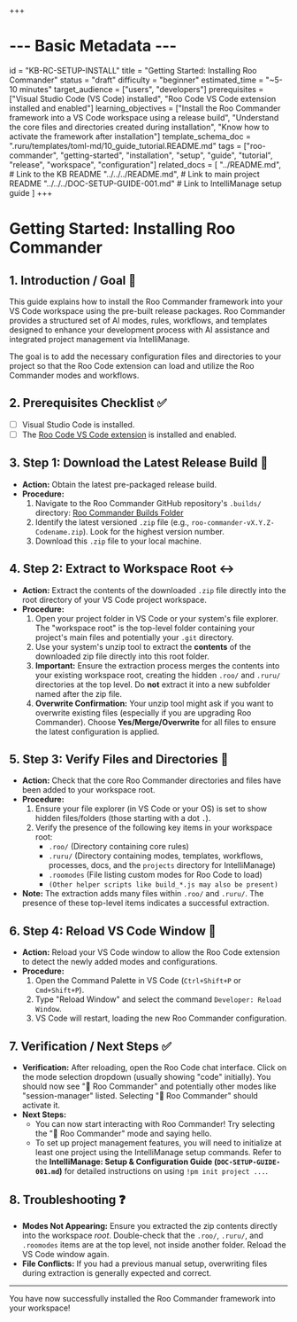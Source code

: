 +++
# --- Basic Metadata ---
id = "KB-RC-SETUP-INSTALL"
title = "Getting Started: Installing Roo Commander"
status = "draft"
difficulty = "beginner"
estimated_time = "~5-10 minutes"
target_audience = ["users", "developers"]
prerequisites = ["Visual Studio Code (VS Code) installed", "Roo Code VS Code extension installed and enabled"]
learning_objectives = ["Install the Roo Commander framework into a VS Code workspace using a release build", "Understand the core files and directories created during installation", "Know how to activate the framework after installation"]
template_schema_doc = ".ruru/templates/toml-md/10_guide_tutorial.README.md"
tags = ["roo-commander", "getting-started", "installation", "setup", "guide", "tutorial", "release", "workspace", "configuration"]
related_docs = [
    "../README.md", # Link to the KB README
    "../../../README.md", # Link to main project README
    "../../../DOC-SETUP-GUIDE-001.md" # Link to IntelliManage setup guide
    ]
+++

# Getting Started: Installing Roo Commander

## 1. Introduction / Goal 🎯

This guide explains how to install the Roo Commander framework into your VS Code workspace using the pre-built release packages. Roo Commander provides a structured set of AI modes, rules, workflows, and templates designed to enhance your development process with AI assistance and integrated project management via IntelliManage.

The goal is to add the necessary configuration files and directories to your project so that the Roo Code extension can load and utilize the Roo Commander modes and workflows.

## 2. Prerequisites Checklist ✅

*   [ ] Visual Studio Code is installed.
*   [ ] The [Roo Code VS Code extension](https://marketplace.visualstudio.com/items?itemName=RooCode.roo-code) is installed and enabled.

## 3. Step 1: Download the Latest Release Build 💾

*   **Action:** Obtain the latest pre-packaged release build.
*   **Procedure:**
    1.  Navigate to the Roo Commander GitHub repository's `.builds/` directory: [Roo Commander Builds Folder](https://github.com/jezweb/roo-commander/tree/main/.builds)
    2.  Identify the latest versioned `.zip` file (e.g., `roo-commander-vX.Y.Z-Codename.zip`). Look for the highest version number.
    3.  Download this `.zip` file to your local machine.

## 4. Step 2: Extract to Workspace Root ↔️

*   **Action:** Extract the contents of the downloaded `.zip` file directly into the root directory of your VS Code project workspace.
*   **Procedure:**
    1.  Open your project folder in VS Code or your system's file explorer. The "workspace root" is the top-level folder containing your project's main files and potentially your `.git` directory.
    2.  Use your system's unzip tool to extract the **contents** of the downloaded zip file directly into this root folder.
    3.  **Important:** Ensure the extraction process merges the contents into your existing workspace root, creating the hidden `.roo/` and `.ruru/` directories at the top level. Do **not** extract it into a new subfolder named after the zip file.
    4.  **Overwrite Confirmation:** Your unzip tool might ask if you want to overwrite existing files (especially if you are upgrading Roo Commander). Choose **Yes/Merge/Overwrite** for all files to ensure the latest configuration is applied.

## 5. Step 3: Verify Files and Directories 📂

*   **Action:** Check that the core Roo Commander directories and files have been added to your workspace root.
*   **Procedure:**
    1.  Ensure your file explorer (in VS Code or your OS) is set to show hidden files/folders (those starting with a dot `.`).
    2.  Verify the presence of the following key items in your workspace root:
        *   `.roo/` (Directory containing core rules)
        *   `.ruru/` (Directory containing modes, templates, workflows, processes, docs, and the `projects` directory for IntelliManage)
        *   `.roomodes` (File listing custom modes for Roo Code to load)
        *   `(Other helper scripts like build_*.js may also be present)`
*   **Note:** The extraction adds many files within `.roo/` and `.ruru/`. The presence of these top-level items indicates a successful extraction.

## 6. Step 4: Reload VS Code Window 🔄

*   **Action:** Reload your VS Code window to allow the Roo Code extension to detect the newly added modes and configurations.
*   **Procedure:**
    1.  Open the Command Palette in VS Code (`Ctrl+Shift+P` or `Cmd+Shift+P`).
    2.  Type "Reload Window" and select the command `Developer: Reload Window`.
    3.  VS Code will restart, loading the new Roo Commander configuration.

## 7. Verification / Next Steps ✅

*   **Verification:** After reloading, open the Roo Code chat interface. Click on the mode selection dropdown (usually showing "code" initially). You should now see "👑 Roo Commander" and potentially other modes like "session-manager" listed. Selecting "👑 Roo Commander" should activate it.
*   **Next Steps:**
    *   You can now start interacting with Roo Commander! Try selecting the "👑 Roo Commander" mode and saying hello.
    *   To set up project management features, you will need to initialize at least one project using the IntelliManage setup commands. Refer to the **IntelliManage: Setup & Configuration Guide (`DOC-SETUP-GUIDE-001.md`)** for detailed instructions on using `!pm init project ...`.

## 8. Troubleshooting ❓

*   **Modes Not Appearing:** Ensure you extracted the zip contents directly into the workspace *root*. Double-check that the `.roo/`, `.ruru/`, and `.roomodes` items are at the top level, not inside another folder. Reload the VS Code window again.
*   **File Conflicts:** If you had a previous manual setup, overwriting files during extraction is generally expected and correct.

---

You have now successfully installed the Roo Commander framework into your workspace!